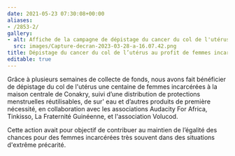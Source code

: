 ```yaml
---
date: 2021-05-23 07:30:08+00:00
aliases:
- /2853-2/
gallery:
- alt: Affiche de la campagne de dépistage du cancer du col de l'utérus en milieu carcéral
  src: images/Capture-decran-2023-03-28-a-16.07.42.png
title: Dépistage du cancer du col de l’utérus au profit de femmes incarcérées à Conakry
editable: true
---
```

Grâce à plusieurs semaines de collecte de fonds, nous avons fait bénéficier de dépistage du col de l'utérus une centaine de femmes incarcérées à la maison centrale de Conakry, suivi d’une distribution de protections menstruelles réutilisables, de sur' eau et d’autres produits de première nécessité, en collaboration avec les associations Audacity For Africa, Tinkisso, La Fraternité Guinéenne, et l'association Volucod.

Cette action avait pour objectif de contribuer au maintien de l’égalité des chances pour des femmes incarcérées très souvent dans des situations d'extrême précarité.
